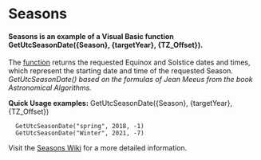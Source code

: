 # Seasons
#### Seasons is an example of a Visual Basic function GetUtcSeasonDate({Season}, {targetYear}, {TZ_Offset}).

The [function](https://github.com/MikishVaughn/Seasons/blob/master/Seasons/Seasons.vb) returns the requested Equinox and Solstice dates and times, which represent the starting date and time of the requested Season. _GetUtcSeasonDate() based on the formulas of Jean Meeus from the book Astronomical Algorithms._  

**Quick Usage examples:** GetUtcSeasonDate({Season}, {targetYear}, {TZ_Offset})
  
      GetUtcSeasonDate("spring", 2018, -1)
      GetUtcSeasonDate("Winter", 2021, -7)

Visit the [Seasons Wiki](https://github.com/MikishVaughn/Seasons/wiki) for a more detailed information.
